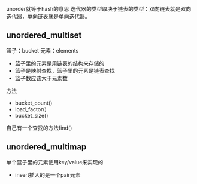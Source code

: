 unorder就等于hash的意思
迭代器的类型取决于链表的类型：双向链表就是双向迭代器，单向链表就是单向迭代器。
## unordered_multiset
篮子：bucket
元素：elements
- 篮子里的元素是用链表的结构来存储的
- 篮子是映射查找，篮子里的元素是链表查找
- 篮子数应该大于元素数

方法
- bucket_count()
- load_factor()
- bucket_size()

自己有一个查找的方法find()
## unordered_multimap
单个篮子里的元素使用key/value来实现的
- insert插入的是一个pair元素

